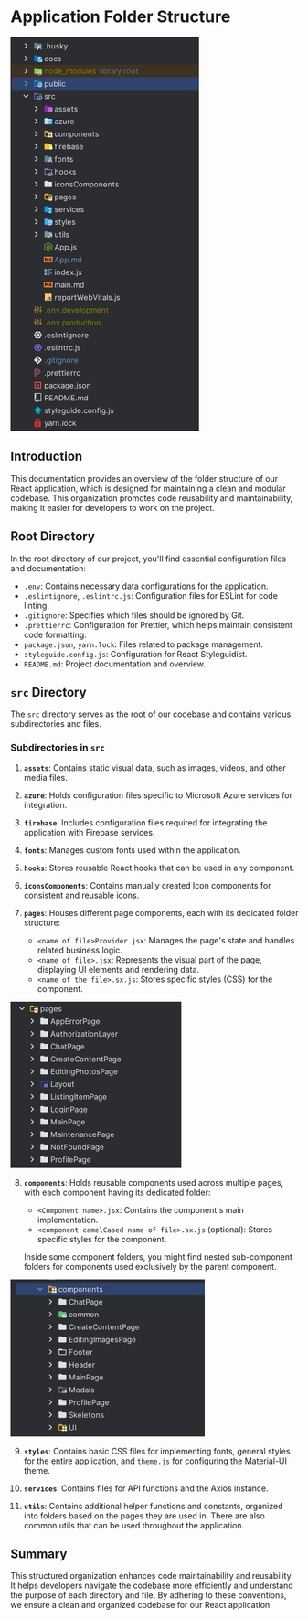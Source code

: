 # Application Folder Structure

![Project-structure](../../static/img/project-structure.jpg)
## Introduction

This documentation provides an overview of the folder structure of our React application, which is designed for maintaining a clean and modular codebase. This organization promotes code reusability and maintainability, making it easier for developers to work on the project.

## Root Directory

In the root directory of our project, you'll find essential configuration files and documentation:

- `.env`: Contains necessary data configurations for the application.
- `.eslintignore`, `.eslintrc.js`: Configuration files for ESLint for code linting.
- `.gitignore`: Specifies which files should be ignored by Git.
- `.prettierrc`: Configuration for Prettier, which helps maintain consistent code formatting.
- `package.json`, `yarn.lock`: Files related to package management.
- `styleguide.config.js`: Configuration for React Styleguidist.
- `README.md`: Project documentation and overview.

## `src` Directory

The `src` directory serves as the root of our codebase and contains various subdirectories and files.

### Subdirectories in `src`

1. **`assets`**: Contains static visual data, such as images, videos, and other media files.

2. **`azure`**: Holds configuration files specific to Microsoft Azure services for integration.

3. **`firebase`**: Includes configuration files required for integrating the application with Firebase services.

4. **`fonts`**: Manages custom fonts used within the application.

5. **`hooks`**: Stores reusable React hooks that can be used in any component.

6. **`iconsComponents`**: Contains manually created Icon components for consistent and reusable icons.

7. **`pages`**: Houses different page components, each with its dedicated folder structure:
    - `<name of file>Provider.jsx`: Manages the page's state and handles related business logic.
    - `<name of file>.jsx`: Represents the visual part of the page, displaying UI elements and rendering data.
    - `<name of the file>.sx.js`: Stores specific styles (CSS) for the component.

![Project-structure](../../static/img/pages-proj.jpg)

8. **`components`**: Holds reusable components used across multiple pages, with each component having its dedicated folder:
    - `<Component name>.jsx`: Contains the component's main implementation.
    - `<component camelCased name of file>.sx.js` (optional): Stores specific styles for the component.

   Inside some component folders, you might find nested sub-component folders for components used exclusively by the parent component.
   
![Project-structure](../../static/img/components-proj.jpg)

9. **`styles`**: Contains basic CSS files for implementing fonts, general styles for the entire application, and `theme.js` for configuring the Material-UI theme.

10. **`services`**: Contains files for API functions and the Axios instance.

11. **`utils`**: Contains additional helper functions and constants, organized into folders based on the pages they are used in. There are also common utils that can be used throughout the application.

## Summary

This structured organization enhances code maintainability and reusability. It helps developers navigate the codebase more efficiently and understand the purpose of each directory and file. By adhering to these conventions, we ensure a clean and organized codebase for our React application.

